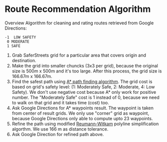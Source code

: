 # Route Recommendation Algorithm

Overview Algorithm for cleaning and rating routes retrieved from Google Directions:

```
-1  LOW SAFETY
 0 MODERATE
 1 SAFE
```

1. Grab SaferStreets grid for a particular area that covers origin and destination.
2. Make the grid into smaller chuncks (3x3 per grid), because the original size is 500m x 500m and it's too large. After this process, the grid size is 166.67m x 166.67m.
3. Find the safest path using [A* path finding algorithm](http://web.mit.edu/eranki/www/tutorials/search/). The grid cost is based on grid's safety level: (1: Moderately Safe, 2: Moderate, 4: Low Safety). We don't use negative cost because A* only work for positive number. The "Moderately Safe" cost is 1 instead of 0, because we need to walk on that grid and it takes time (cost) too.
4. Ask Google Directions for A* waypoints result. The waypoint is taken from center of result grids. We only use "corner" grid as waypoint, because Google Directions only able to compute upto 23 waypoints.
5. Refine the path using modified [Reumann-Witkam](http://www.codeproject.com/Articles/114797/Polyline-Simplification#headingRW) polyline simplification algorthm. We use 166 m as distance tolerance.
6. Ask Google Direction for refined path above.
